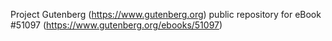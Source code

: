 Project Gutenberg (https://www.gutenberg.org) public repository for
eBook #51097 (https://www.gutenberg.org/ebooks/51097)
